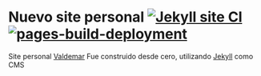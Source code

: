 # Nuevo site personal [![Jekyll site CI](https://github.com/vlozadadotcom/vlozadadotcom.github.io/actions/workflows/jekyll.yml/badge.svg)](https://github.com/vlozadadotcom/vlozadadotcom.github.io/actions/workflows/jekyll.yml) [![pages-build-deployment](https://github.com/vlozadadotcom/vlozadadotcom.github.io/actions/workflows/pages/pages-build-deployment/badge.svg)](https://github.com/vlozadadotcom/vlozadadotcom.github.io/actions/workflows/pages/pages-build-deployment)

Site personal [Valdemar](https://vlozada.com)
Fue construido desde cero, utilizando [Jekyll][2] como CMS

[2]: https://jekyllrb.com
